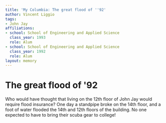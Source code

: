 ```yaml
---
title: 'My Columbia: The great flood of ''92'
author: Vincent Liggio
tags:
- John Jay
affiliations:
- school: School of Engineering and Applied Science
  class_year: 1993
  role: Alum
- school: School of Engineering and Applied Science
  class_year: 1992
  role: Alum
layout: memory
---
```


# The great flood of '92

Who would have thought that living on the 12th floor of John Jay would require flood insurance? One day a standpipe broke on the 14th floor, and a foot of water flooded the 14th and 12th floors of the building. No one expected to have to bring their scuba gear to college!
